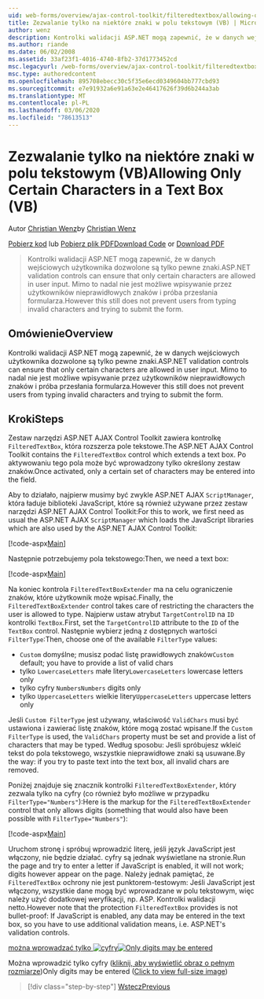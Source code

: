 ```yaml
---
uid: web-forms/overview/ajax-control-toolkit/filteredtextbox/allowing-only-certain-characters-in-a-text-box-vb
title: Zezwalanie tylko na niektóre znaki w polu tekstowym (VB) | Microsoft Docs
author: wenz
description: Kontrolki walidacji ASP.NET mogą zapewnić, że w danych wejściowych użytkownika dozwolone są tylko pewne znaki. Jednak nadal nie jest możliwe wpisywanie przez użytkowników nieprawidłowych znaków...
ms.author: riande
ms.date: 06/02/2008
ms.assetid: 33af23f1-4016-4740-8fb2-37d1773452cd
msc.legacyurl: /web-forms/overview/ajax-control-toolkit/filteredtextbox/allowing-only-certain-characters-in-a-text-box-vb
msc.type: authoredcontent
ms.openlocfilehash: 895708ebecc30c5f35e6ecd0349604bb777cbd93
ms.sourcegitcommit: e7e91932a6e91a63e2e46417626f39d6b244a3ab
ms.translationtype: MT
ms.contentlocale: pl-PL
ms.lasthandoff: 03/06/2020
ms.locfileid: "78613513"
---
```

# <a name="allowing-only-certain-characters-in-a-text-box-vb"></a><span data-ttu-id="06297-104">Zezwalanie tylko na niektóre znaki w polu tekstowym (VB)</span><span class="sxs-lookup"><span data-stu-id="06297-104">Allowing Only Certain Characters in a Text Box (VB)</span></span>

<span data-ttu-id="06297-105">Autor [Christian Wenz](https://github.com/wenz)</span><span class="sxs-lookup"><span data-stu-id="06297-105">by [Christian Wenz](https://github.com/wenz)</span></span>

<span data-ttu-id="06297-106">[Pobierz kod](https://download.microsoft.com/download/4/c/2/4c2def7a-0d23-4055-91f9-1f18504167d7/FilteredTextBox0.vb.zip) lub [Pobierz plik PDF](https://download.microsoft.com/download/b/6/a/b6ae89ee-df69-4c87-9bfb-ad1eb2b23373/filteredtextbox0VB.pdf)</span><span class="sxs-lookup"><span data-stu-id="06297-106">[Download Code](https://download.microsoft.com/download/4/c/2/4c2def7a-0d23-4055-91f9-1f18504167d7/FilteredTextBox0.vb.zip) or [Download PDF](https://download.microsoft.com/download/b/6/a/b6ae89ee-df69-4c87-9bfb-ad1eb2b23373/filteredtextbox0VB.pdf)</span></span>

> <span data-ttu-id="06297-107">Kontrolki walidacji ASP.NET mogą zapewnić, że w danych wejściowych użytkownika dozwolone są tylko pewne znaki.</span><span class="sxs-lookup"><span data-stu-id="06297-107">ASP.NET validation controls can ensure that only certain characters are allowed in user input.</span></span> <span data-ttu-id="06297-108">Mimo to nadal nie jest możliwe wpisywanie przez użytkowników nieprawidłowych znaków i próba przesłania formularza.</span><span class="sxs-lookup"><span data-stu-id="06297-108">However this still does not prevent users from typing invalid characters and trying to submit the form.</span></span>

## <a name="overview"></a><span data-ttu-id="06297-109">Omówienie</span><span class="sxs-lookup"><span data-stu-id="06297-109">Overview</span></span>

<span data-ttu-id="06297-110">Kontrolki walidacji ASP.NET mogą zapewnić, że w danych wejściowych użytkownika dozwolone są tylko pewne znaki.</span><span class="sxs-lookup"><span data-stu-id="06297-110">ASP.NET validation controls can ensure that only certain characters are allowed in user input.</span></span> <span data-ttu-id="06297-111">Mimo to nadal nie jest możliwe wpisywanie przez użytkowników nieprawidłowych znaków i próba przesłania formularza.</span><span class="sxs-lookup"><span data-stu-id="06297-111">However this still does not prevent users from typing invalid characters and trying to submit the form.</span></span>

## <a name="steps"></a><span data-ttu-id="06297-112">Kroki</span><span class="sxs-lookup"><span data-stu-id="06297-112">Steps</span></span>

<span data-ttu-id="06297-113">Zestaw narzędzi ASP.NET AJAX Control Toolkit zawiera kontrolkę `FilteredTextBox`, która rozszerza pole tekstowe.</span><span class="sxs-lookup"><span data-stu-id="06297-113">The ASP.NET AJAX Control Toolkit contains the `FilteredTextBox` control which extends a text box.</span></span> <span data-ttu-id="06297-114">Po aktywowaniu tego pola może być wprowadzony tylko określony zestaw znaków.</span><span class="sxs-lookup"><span data-stu-id="06297-114">Once activated, only a certain set of characters may be entered into the field.</span></span>

<span data-ttu-id="06297-115">Aby to działało, najpierw musimy być zwykle ASP.NET AJAX `ScriptManager`, która ładuje biblioteki JavaScript, które są również używane przez zestaw narzędzi ASP.NET AJAX Control Toolkit:</span><span class="sxs-lookup"><span data-stu-id="06297-115">For this to work, we first need as usual the ASP.NET AJAX `ScriptManager` which loads the JavaScript libraries which are also used by the ASP.NET AJAX Control Toolkit:</span></span>

[!code-aspx[Main](allowing-only-certain-characters-in-a-text-box-vb/samples/sample1.aspx)]

<span data-ttu-id="06297-116">Następnie potrzebujemy pola tekstowego:</span><span class="sxs-lookup"><span data-stu-id="06297-116">Then, we need a text box:</span></span>

[!code-aspx[Main](allowing-only-certain-characters-in-a-text-box-vb/samples/sample2.aspx)]

<span data-ttu-id="06297-117">Na koniec kontrola `FilteredTextBoxExtender` ma na celu ograniczenie znaków, które użytkownik może wpisać.</span><span class="sxs-lookup"><span data-stu-id="06297-117">Finally, the `FilteredTextBoxExtender` control takes care of restricting the characters the user is allowed to type.</span></span> <span data-ttu-id="06297-118">Najpierw ustaw atrybut `TargetControlID` na `ID` kontrolki `TextBox`.</span><span class="sxs-lookup"><span data-stu-id="06297-118">First, set the `TargetControlID` attribute to the `ID` of the `TextBox` control.</span></span> <span data-ttu-id="06297-119">Następnie wybierz jedną z dostępnych wartości `FilterType`:</span><span class="sxs-lookup"><span data-stu-id="06297-119">Then, choose one of the available `FilterType` values:</span></span>

- <span data-ttu-id="06297-120">`Custom` domyślne; musisz podać listę prawidłowych znaków</span><span class="sxs-lookup"><span data-stu-id="06297-120">`Custom` default; you have to provide a list of valid chars</span></span>
- <span data-ttu-id="06297-121">tylko `LowercaseLetters` małe litery</span><span class="sxs-lookup"><span data-stu-id="06297-121">`LowercaseLetters` lowercase letters only</span></span>
- <span data-ttu-id="06297-122">tylko cyfry `Numbers`</span><span class="sxs-lookup"><span data-stu-id="06297-122">`Numbers` digits only</span></span>
- <span data-ttu-id="06297-123">tylko `UppercaseLetters` wielkie litery</span><span class="sxs-lookup"><span data-stu-id="06297-123">`UppercaseLetters` uppercase letters only</span></span>

<span data-ttu-id="06297-124">Jeśli `Custom FilterType` jest używany, właściwość `ValidChars` musi być ustawiona i zawierać listę znaków, które mogą zostać wpisane.</span><span class="sxs-lookup"><span data-stu-id="06297-124">If the `Custom FilterType` is used, the `ValidChars` property must be set and provide a list of characters that may be typed.</span></span> <span data-ttu-id="06297-125">Według sposobu: Jeśli spróbujesz wkleić tekst do pola tekstowego, wszystkie nieprawidłowe znaki są usuwane.</span><span class="sxs-lookup"><span data-stu-id="06297-125">By the way: if you try to paste text into the text box, all invalid chars are removed.</span></span>

<span data-ttu-id="06297-126">Poniżej znajduje się znacznik kontrolki `FilteredTextBoxExtender`, który zezwala tylko na cyfry (co również było możliwe w przypadku `FilterType="Numbers"`):</span><span class="sxs-lookup"><span data-stu-id="06297-126">Here is the markup for the `FilteredTextBoxExtender` control that only allows digits (something that would also have been possible with `FilterType="Numbers"`):</span></span>

[!code-aspx[Main](allowing-only-certain-characters-in-a-text-box-vb/samples/sample3.aspx)]

<span data-ttu-id="06297-127">Uruchom stronę i spróbuj wprowadzić literę, jeśli język JavaScript jest włączony, nie będzie działać. cyfry są jednak wyświetlane na stronie.</span><span class="sxs-lookup"><span data-stu-id="06297-127">Run the page and try to enter a letter if JavaScript is enabled, it will not work; digits however appear on the page.</span></span> <span data-ttu-id="06297-128">Należy jednak pamiętać, że `FilteredTextBox` ochrony nie jest punktorem-testowym: Jeśli JavaScript jest włączony, wszystkie dane mogą być wprowadzane w polu tekstowym, więc należy użyć dodatkowej weryfikacji, np. ASP. Kontrolki walidacji netto.</span><span class="sxs-lookup"><span data-stu-id="06297-128">However note that the protection `FilteredTextBox` provides is not bullet-proof: If JavaScript is enabled, any data may be entered in the text box, so you have to use additional validation means, i.e. ASP.NET's validation controls.</span></span>

<span data-ttu-id="06297-129">[można wprowadzać tylko ![cyfry](allowing-only-certain-characters-in-a-text-box-vb/_static/image2.png)](allowing-only-certain-characters-in-a-text-box-vb/_static/image1.png)</span><span class="sxs-lookup"><span data-stu-id="06297-129">[![Only digits may be entered](allowing-only-certain-characters-in-a-text-box-vb/_static/image2.png)](allowing-only-certain-characters-in-a-text-box-vb/_static/image1.png)</span></span>

<span data-ttu-id="06297-130">Można wprowadzić tylko cyfry ([kliknij, aby wyświetlić obraz o pełnym rozmiarze](allowing-only-certain-characters-in-a-text-box-vb/_static/image3.png))</span><span class="sxs-lookup"><span data-stu-id="06297-130">Only digits may be entered ([Click to view full-size image](allowing-only-certain-characters-in-a-text-box-vb/_static/image3.png))</span></span>

> [!div class="step-by-step"]
> [<span data-ttu-id="06297-131">Wstecz</span><span class="sxs-lookup"><span data-stu-id="06297-131">Previous</span></span>](allowing-only-certain-characters-in-a-text-box-cs.md)
